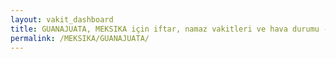 ```yaml
---
layout: vakit_dashboard
title: GUANAJUATA, MEKSIKA için iftar, namaz vakitleri ve hava durumu - ilçe/eyalet seç
permalink: /MEKSIKA/GUANAJUATA/
---
```


<script type="text/javascript">
  var GLOBAL_COUNTRY = 'MEKSIKA';
  var GLOBAL_CITY = 'GUANAJUATA';
  var GLOBAL_STATE = '';
  var lat = 72;
  var lon = 21;
</script>
